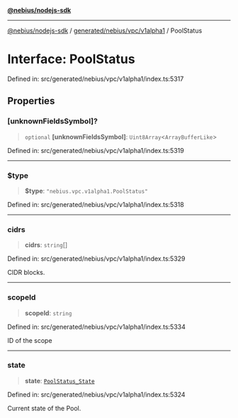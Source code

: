 [**@nebius/nodejs-sdk**](../../../../../README.md)

---

[@nebius/nodejs-sdk](../../../../../README.md) / [generated/nebius/vpc/v1alpha1](../README.md) / PoolStatus

# Interface: PoolStatus

Defined in: src/generated/nebius/vpc/v1alpha1/index.ts:5317

## Properties

### \[unknownFieldsSymbol\]?

> `optional` **\[unknownFieldsSymbol\]**: `Uint8Array`\<`ArrayBufferLike`\>

Defined in: src/generated/nebius/vpc/v1alpha1/index.ts:5319

---

### $type

> **$type**: `"nebius.vpc.v1alpha1.PoolStatus"`

Defined in: src/generated/nebius/vpc/v1alpha1/index.ts:5318

---

### cidrs

> **cidrs**: `string`[]

Defined in: src/generated/nebius/vpc/v1alpha1/index.ts:5329

CIDR blocks.

---

### scopeId

> **scopeId**: `string`

Defined in: src/generated/nebius/vpc/v1alpha1/index.ts:5334

ID of the scope

---

### state

> **state**: [`PoolStatus_State`](../type-aliases/PoolStatus_State.md)

Defined in: src/generated/nebius/vpc/v1alpha1/index.ts:5324

Current state of the Pool.
